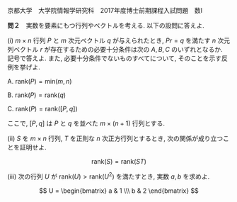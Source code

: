 京都大学　大学院情報学研究科　2017年度博士前期課程入試問題　数I

**問２**　実数を要素にもつ行列やベクトルを考える. 以下の設問に答えよ.

(i) $m \times n$ 行列 $P$ と $m$ 次元ベクトル $q$ が与えられたとき, $Pr = q$ を満たす $n$ 次元列ベクトル $r$ が存在するための必要十分条件は次の $A,B,C$ のいずれとなるか. 記号で答えよ. また, 必要十分条件でないものすべてについて, そのことを示す反例を挙げよ.

A. $\text{rank}(P) = \text{min}(m,n)$

B. $\text{rank}(P) = \text{rank}(q)$

C. $\text{rank}(P) = \text{rank}([P,q])$

ここで, $[P,q]$ は $P$ と $q$ を並べた $m \times (n+1)$ 行列とする.

(ii) $S$ を $m \times n$ 行列, $T$ を正則な $n$ 次正方行列とするとき, 次の関係が成り立つことを証明せよ.

$$
    \text{rank}(S) = \text{rank}(ST)
$$

(iii) 次の行列 $U$ が $\text{rank}(U) > \text{rank}(U^2)$ を満たすとき, 実数 $a,b$ を求めよ.

$$
    U = \begin{bmatrix} a & 1 \\\ b & 2 \end{bmatrix}
$$